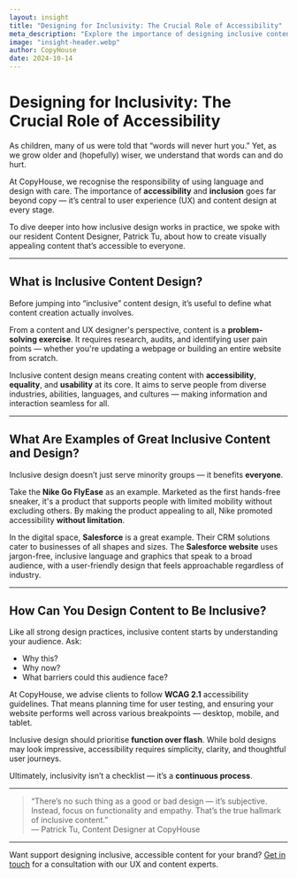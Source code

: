 ```yaml
---
layout: insight
title: "Designing for Inclusivity: The Crucial Role of Accessibility"
meta_description: "Explore the importance of designing inclusive content that’s accessible, functional, and meaningful to all users. Learn how accessibility shapes better user experiences."
image: "insight-header.webp"
author: CopyHouse
date: 2024-10-14
---
```


# Designing for Inclusivity: The Crucial Role of Accessibility

As children, many of us were told that “words will never hurt you.” Yet, as we grow older and (hopefully) wiser, we understand that words can and do hurt.

At CopyHouse, we recognise the responsibility of using language and design with care. The importance of **accessibility** and **inclusion** goes far beyond copy — it’s central to user experience (UX) and content design at every stage.

To dive deeper into how inclusive design works in practice, we spoke with our resident Content Designer, Patrick Tu, about how to create visually appealing content that’s accessible to everyone.

---

## What is Inclusive Content Design?

Before jumping into “inclusive” content design, it’s useful to define what content creation actually involves.

From a content and UX designer's perspective, content is a **problem-solving exercise**. It requires research, audits, and identifying user pain points — whether you're updating a webpage or building an entire website from scratch.

Inclusive content design means creating content with **accessibility**, **equality**, and **usability** at its core. It aims to serve people from diverse industries, abilities, languages, and cultures — making information and interaction seamless for all.

---

## What Are Examples of Great Inclusive Content and Design?

Inclusive design doesn’t just serve minority groups — it benefits **everyone**.

Take the **Nike Go FlyEase** as an example. Marketed as the first hands-free sneaker, it's a product that supports people with limited mobility without excluding others. By making the product appealing to all, Nike promoted accessibility **without limitation**.

In the digital space, **Salesforce** is a great example. Their CRM solutions cater to businesses of all shapes and sizes. The **Salesforce website** uses jargon-free, inclusive language and graphics that speak to a broad audience, with a user-friendly design that feels approachable regardless of industry.

---

## How Can You Design Content to Be Inclusive?

Like all strong design practices, inclusive content starts by understanding your audience. Ask:

- Why this?
- Why now?
- What barriers could this audience face?

At CopyHouse, we advise clients to follow **WCAG 2.1** accessibility guidelines. That means planning time for user testing, and ensuring your website performs well across various breakpoints — desktop, mobile, and tablet.

Inclusive design should prioritise **function over flash**. While bold designs may look impressive, accessibility requires simplicity, clarity, and thoughtful user journeys.

Ultimately, inclusivity isn’t a checklist — it’s a **continuous process**.

---

> “There’s no such thing as a good or bad design — it’s subjective. Instead, focus on functionality and empathy. That’s the true hallmark of inclusive content.”  
> — Patrick Tu, Content Designer at CopyHouse

---

Want support designing inclusive, accessible content for your brand? [Get in touch](https://www.copyhouse.io/contact) for a consultation with our UX and content experts.
